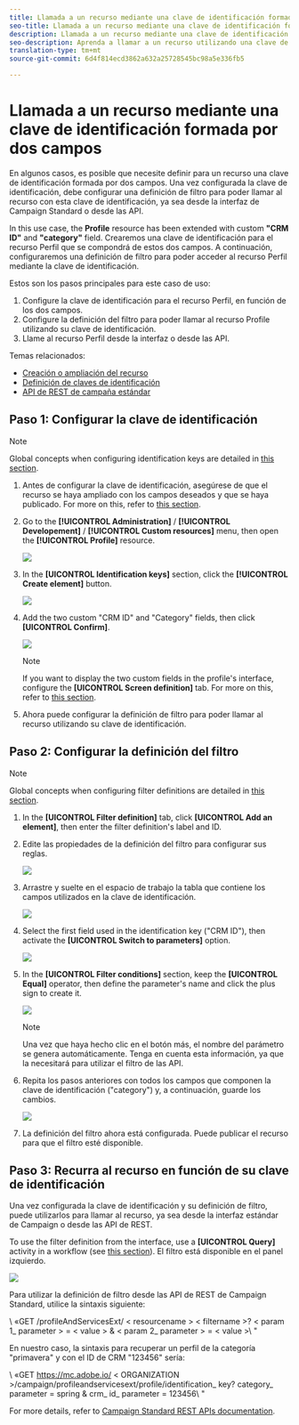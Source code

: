 ```yaml
---
title: Llamada a un recurso mediante una clave de identificación formada por dos campos
seo-title: Llamada a un recurso mediante una clave de identificación formada por dos campos
description: Llamada a un recurso mediante una clave de identificación formada por dos campos
seo-description: Aprenda a llamar a un recurso utilizando una clave de identificación formada por dos campos
translation-type: tm+mt
source-git-commit: 6d4f814ecd3862a632a25728545bc98a5e336fb5

---
```



# Llamada a un recurso mediante una clave de identificación formada por dos campos

En algunos casos, es posible que necesite definir para un recurso una clave de identificación formada por dos campos. Una vez configurada la clave de identificación, debe configurar una definición de filtro para poder llamar al recurso con esta clave de identificación, ya sea desde la interfaz de Campaign Standard o desde las API.

In this use case, the **Profile** resource has been extended with custom **"CRM ID"** and **"category"** field. Crearemos una clave de identificación para el recurso Perfil que se compondrá de estos dos campos. A continuación, configuraremos una definición de filtro para poder acceder al recurso Perfil mediante la clave de identificación.

Estos son los pasos principales para este caso de uso:

1. Configure la clave de identificación para el recurso Perfil, en función de los dos campos.
1. Configure la definición del filtro para poder llamar al recurso Profile utilizando su clave de identificación.
1. Llame al recurso Perfil desde la interfaz o desde las API.

Temas relacionados:

* [Creación o ampliación del recurso](../../developing/using/creating-or-extending-the-resource.md)
* [Definición de claves de identificación](../../developing/using/configuring-the-resource-s-data-structure.md#defining-identification-keys)
* [API de REST de campaña estándar](https://docs.campaign.adobe.com/doc/standard/en/api/ACS_API.html)

## Paso 1: Configurar la clave de identificación

>[!NOTE]
> Global concepts when configuring identification keys are detailed in [this section](../../developing/using/configuring-the-resource-s-data-structure.md#defining-identification-keys).

1. Antes de configurar la clave de identificación, asegúrese de que el recurso se haya ampliado con los campos deseados y que se haya publicado. For more on this, refer to [this section](../../developing/using/creating-or-extending-the-resource.md).

1. Go to the **[!UICONTROL Administration]** / **[!UICONTROL Developement]** / **[!UICONTROL Custom resources]** menu, then open the **[!UICONTROL Profile]** resource.

   ![](assets/uc_idkey1.png)

1. In the **[UICONTROL Identification keys]** section, click the **[!UICONTROL Create element]** button.

   ![](assets/uc_idkey2.png)

1. Add the two custom "CRM ID" and "Category" fields, then click **[UICONTROL Confirm]**.

   ![](assets/uc_idkey3.png)

   >[!NOTE]
   > If you want to display the two custom fields in the profile's interface, configure the **[UICONTROL Screen definition]** tab. For more on this, refer to [this section](../../developing/using/configuring-the-screen-definition.md).

1. Ahora puede configurar la definición de filtro para poder llamar al recurso utilizando su clave de identificación.

## Paso 2: Configurar la definición del filtro

>[!NOTE]
> Global concepts when configuring filter definitions are detailed in [this section](../../developing/using/configuring-filter-definition.md).

1. In the **[UICONTROL Filter definition]** tab, click **[UICONTROL Add an element]**, then enter the filter definition's label and ID.

1. Edite las propiedades de la definición del filtro para configurar sus reglas.

   ![](assets/uc_idkey4.png)

1. Arrastre y suelte en el espacio de trabajo la tabla que contiene los campos utilizados en la clave de identificación.

   ![](assets/uc_idkey5.png)

1. Select the first field used in the identification key ("CRM ID"), then activate the **[UICONTROL Switch to parameters]** option.

   ![](assets/uc_idkey6.png)

1. In the **[UICONTROL Filter conditions]** section, keep the **[UICONTROL Equal]** operator, then define the parameter's name and click the plus sign to create it.

   ![](assets/uc_idkey7.png)

   >[!NOTE]
   > Una vez que haya hecho clic en el botón más, el nombre del parámetro se genera automáticamente. Tenga en cuenta esta información, ya que la necesitará para utilizar el filtro de las API.

1. Repita los pasos anteriores con todos los campos que componen la clave de identificación ("category") y, a continuación, guarde los cambios.

   ![](assets/uc_idkey8.png)

1. La definición del filtro ahora está configurada. Puede publicar el recurso para que el filtro esté disponible.

## Paso 3: Recurra al recurso en función de su clave de identificación

Una vez configurada la clave de identificación y su definición de filtro, puede utilizarlos para llamar al recurso, ya sea desde la interfaz estándar de Campaign o desde las API de REST.

To use the filter definition from the interface, use a **[UICONTROL Query]** activity in a workflow (see [this section](../../automating/using/query.md)). El filtro está disponible en el panel izquierdo.

![](assets/uc_idkey9.png)

Para utilizar la definición de filtro desde las API de REST de Campaign Standard, utilice la sintaxis siguiente:

\ «GET /profileAndServicesExt/ &lt; resourcename &gt; &lt; filtername &gt;? &lt; param 1_ parameter &gt; = &lt; value &gt; &amp; &lt; param 2_ parameter &gt; = &lt; value &gt;\ "

En nuestro caso, la sintaxis para recuperar un perfil de la categoría "primavera" y con el ID de CRM "123456" sería:

\ «GET https://mc.adobe.io/ &lt; ORGANIZATION &gt;/campaign/profileandservicesext/profile/identification_ key? category_ parameter = spring &amp; crm_ id_ parameter = 123456\ "

For more details, refer to [Campaign Standard REST APIs documentation](https://docs.campaign.adobe.com/doc/standard/en/api/ACS_API.html#filtering).